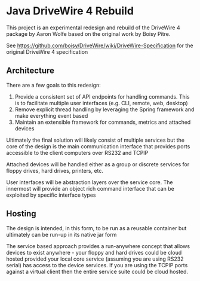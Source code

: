 # Java DriveWire 4 Rebuild #

This project is an experimental redesign
and rebuild of the DriveWire 4 package
by Aaron Wolfe based on the original work
by Boisy Pitre.

See https://github.com/boisy/DriveWire/wiki/DriveWire-Specification
for the original DriveWire 4 specification

## Architecture ##

There are a few goals to this redesign:

1. Provide a consistent set of API endpoints for handling commands. This is
to facilitate multiple user interfaces (e.g. CLI, remote, web, desktop)
2. Remove explicit thread handling by leveraging the Spring framework and make
everything event based
3. Maintain an extensible framework for commands, metrics and attached devices

Ultimately the final solution will likely consist of multiple services but the 
core of the design is the main communication interface that provides ports
accessible to the client computers over RS232 and TCPIP

Attached devices will be handled either as a group or discrete services for 
floppy drives, hard drives, printers, etc.

User interfaces will be abstraction layers over the service core. The innermost
will provide an object rich command interface that can be exploited by specific
interface types

## Hosting ##

The design is intended, in this form, to be run as a reusable container but 
ultimately can be run-up in its native jar form

The service based approach provides a run-anywhere concept that allows devices
to exist anywhere - your floppy and hard drives could be cloud hosted provided
your local core service (assuming you are using RS232 serial) has access to
the device services. If you are using the TCPIP ports against a virtual client
then the entire service suite could be cloud hosted.